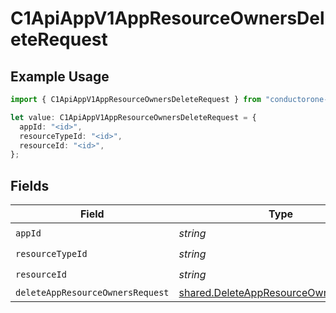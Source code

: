 # C1ApiAppV1AppResourceOwnersDeleteRequest

## Example Usage

```typescript
import { C1ApiAppV1AppResourceOwnersDeleteRequest } from "conductorone-sdk-typescript/sdk/models/operations";

let value: C1ApiAppV1AppResourceOwnersDeleteRequest = {
  appId: "<id>",
  resourceTypeId: "<id>",
  resourceId: "<id>",
};
```

## Fields

| Field                                                                                                 | Type                                                                                                  | Required                                                                                              | Description                                                                                           |
| ----------------------------------------------------------------------------------------------------- | ----------------------------------------------------------------------------------------------------- | ----------------------------------------------------------------------------------------------------- | ----------------------------------------------------------------------------------------------------- |
| `appId`                                                                                               | *string*                                                                                              | :heavy_check_mark:                                                                                    | N/A                                                                                                   |
| `resourceTypeId`                                                                                      | *string*                                                                                              | :heavy_check_mark:                                                                                    | N/A                                                                                                   |
| `resourceId`                                                                                          | *string*                                                                                              | :heavy_check_mark:                                                                                    | N/A                                                                                                   |
| `deleteAppResourceOwnersRequest`                                                                      | [shared.DeleteAppResourceOwnersRequest](../../../sdk/models/shared/deleteappresourceownersrequest.md) | :heavy_minus_sign:                                                                                    | N/A                                                                                                   |